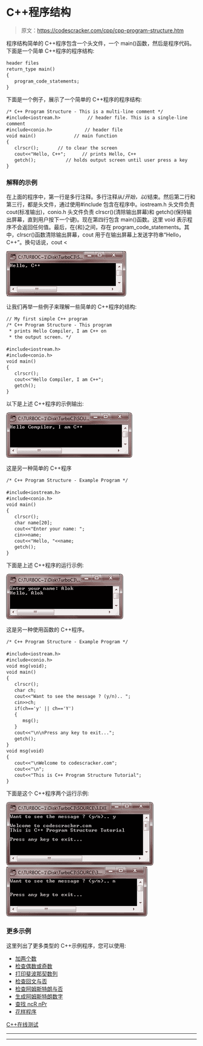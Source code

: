 # C++程序结构

> 原文：<https://codescracker.com/cpp/cpp-program-structure.htm>

程序结构简单的 C++程序包含一个头文件，一个 main()函数，然后是程序代码。下面是一个简单 C++程序的程序结构:

```
header files
return_type main()
{
   program_code_statements;
}
```

下面是一个例子，展示了一个简单的 C++程序的程序结构:

```
/* C++ Program Structure - This is a multi-line comment */
#include<iostream.h>          // header file. This is a single-line comment
#include<conio.h>            // header file
void main()              // main function
{
   clrscr();       // to clear the screen
   cout<<"Hello, C++";      // prints Hello, C++
   getch();           // holds output screen until user press a key
}
```

### 解释的示例

在上面的程序中，第一行是多行注释。多行注释从/*开始，以*/结束。然后第二行和第三行，都是头文件，通过使用#include 包含在程序中。iostream.h 头文件负责 cout(标准输出)，conio.h 头文件负责 clrscr()(清除输出屏幕)和 getch()(保持输出屏幕，直到用户按下一个键)。现在第四行包含 main()函数。这里 void 表示程序不会返回任何值。最后，在{和}之间，存在 program_code_statements。其中，clrscr()函数清除输出屏幕，cout 用于在输出屏幕上发送字符串“Hello，C++”。换句话说，cout <

![structure of c++ program](img/3466d06183afae4ca969066eef5372ee.png)

让我们再举一些例子来理解一些简单的 C++程序的结构:

```
// My first simple C++ program
/* C++ Program Structure - This program
 * prints Hello Compiler, I am C++ on
 * the output screen. */

#include<iostream.h>
#include<conio.h>
void main()
{
   clrscr();
   cout<<"Hello Compiler, I am C++";
   getch();
}
```

以下是上述 C++程序的示例输出:

![c++ program structure](img/fec1040905e24bfb42b094f1ecad2b32.png)

这是另一种简单的 C++程序

```
/* C++ Program Structure - Example Program */

#include<iostream.h>
#include<conio.h>
void main()
{
   clrscr();
   char name[20];
   cout<<"Enter your name: ";
   cin>>name;
   cout<<"Hello, "<<name;
   getch();
}
```

下面是上述 C++程序的运行示例:

![program structure of c++](img/a4bc6358f78391e7f9b228d8bec19c2e.png)

这是另一种使用函数的 C++程序。

```
/* C++ Program Structure - Example Program */

#include<iostream.h>
#include<conio.h>
void msg(void);
void main()
{
   clrscr();
   char ch;
   cout<<"Want to see the message ? (y/n).. ";
   cin>>ch;
   if(ch=='y' || ch=='Y')
   {
      msg();
   }
   cout<<"\n\nPress any key to exit...";
   getch();
}
void msg(void)
{
   cout<<"\nWelcome to codescracker.com";
   cout<<"\n";
   cout<<"This is C++ Program Structure Tutorial";
}
```

下面是这个 C++程序两个运行示例:

![c++ program structure example](img/34b7e7b18b7c46784e46f0b99a54d4c8.png)
![c++ simple program structure](img/46fb83683d88e8b5b6084e23f6d8a725.png)

### 更多示例

这里列出了更多类型的 C++示例程序，您可以使用:

*   [加两个数](/cpp/program/cpp-program-add-two-numbers.htm)
*   [检查偶数或奇数](/cpp/program/cpp-program-check-even-odd.htm)
*   [打印斐波那契数列](/cpp/program/cpp-program-print-fabonacci-series.htm)
*   [检查回文与否](/cpp/program/cpp-program-palindrome-number.htm)
*   [检查阿姆斯特朗与否](/cpp/program/cpp-program-find-armstrong-number.htm)
*   [生成阿姆斯特朗数字](/cpp/program/cpp-program-generate-armstrong-number.htm)
*   [查找 ncR nPr](/cpp/program/cpp-program-find-ncr-npr.htm)
*   [花样程序](/cpp/program/cpp-program-print-star-pyramid-patterns.htm)

[C++在线测试](/exam/showtest.php?subid=3)

* * *

* * *